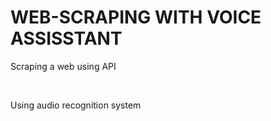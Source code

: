# WEB-SCRAPING WITH VOICE ASSISSTANT
<p>Scraping a web using API</p>
</br>
<p>Using audio recognition system </p>
